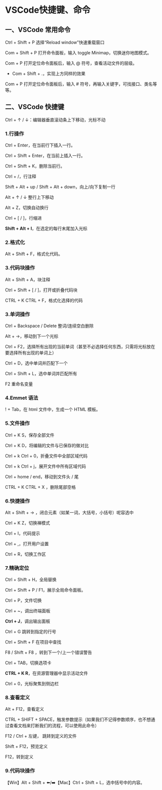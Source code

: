 # VSCode快捷键、命令

## 一、VSCode 常用命令

Ctrl + Shift + P 选择“Reload window”快速重载窗口

Com + Shift + P 打开命令面板，输入 toggle Minimap，切换迷你地图模式。

Com + P 打开定位命令面板后，输入 @ 符号，查看活动文件的层级。

- Com + Shift + .，实现上方同样的效果

Com + P 打开定位命令面板后，输入 # 符号，再输入关键字，可找接口、类名等等。

## 二、VSCode 快捷键

Ctrl + ↑ / ↓：编辑器垂直滚动条上下移动，光标不动

### 1.行操作

Ctrl + Enter，在当前行下插入一行。

Ctrl + Shift + Enter，在当前上插入一行。

Ctrl + Shift + K，删除当前行。

Ctrl + /，行注释

Shift + Alt + up  / Shift + Alt + down，向上/向下复制一行

Alt + ↑ / ↓ 整行上下移动

Alt + Z，切换自动换行

Ctrl + [ / ]，行缩进

**Shift + Alt + I**，在选定的每行末尾加入光标

### 2.格式化

Alt + Shift + F，格式化代码。

### 3.代码块操作

Alt + Shift + A，块注释

Ctrl + Shift + [ / ]，打开或折叠代码块

CTRL + K CTRL + F，格式化选择的代码

### 3.单词操作

Ctrl + Backspace / Delete 整词/连续空白删除

Alt + →，移动到下一个光标

Ctrl + F2，选择所有出现的当前单词（甚至不必选择任何东西，只需将光标放在要选择所有出现的单词上）

Ctrl + D，选中单词并匹配下一个

Ctrl + Shift + L，选中单词并匹配所有

F2 重命名变量

### 4.Emmet 语法

! + Tab，在 html 文件中，生成一个 HTML 模板。

### 5.文件操作

Ctrl + K S，保存全部文件

Ctrl + K D，将编辑的文件与已保存的做对比

Ctrl + k Ctrl + 0，折叠文件中全部区域代码

Ctrl + k Ctrl + j，展开文件中所有区域代码

Ctrl + home / end，移动到文件头 / 尾

CTRL + K CTRL + X ，删除尾部空格

### 6.快捷操作

Alt + Shift + → ，闭合元素（如某一词，大括号，小括号）呢容选中

Ctrl + K Z，切换禅模式

Ctrl + I，代码提示

Ctrl + ,，打开用户设置

Ctrl + R，切换工作区

### 7.精确定位

Ctrl + Shift + H，全局替换

Ctrl + Shift + P / F1，展示全局命令面板。

Ctrl + P，文件切换

Ctrl + ~，调出终端面板

**Ctrl + J**，调出输出面板

Ctrl + G 跳转到指定的行号

Ctrl + Shift + F 在项目中查找

F8 / Shift + F8 ，转到下一个/上一个错误警告

Ctrl + TAB，切换选项卡

**CTRL + K R**，在资源管理器中显示活动文件

Ctrl + 0，光标聚焦到侧边栏

### 8.查看定义

Alt + F12，查看定义

CTRL + SHIFT + SPACE，触发参数提示（如果我们不记得参数顺序，也不想通过查看文档来打断我们的流程，可以使用此命令）

F12  / Ctrl + 左键， 跳转到定义的文件

Shift + F12，预览定义

F12，转到定义

### 9.代码块操作

【Win】Alt + Shift + ⬅️/➡️【Mac】Ctrl + Shift + L，选中括号中的内容。
